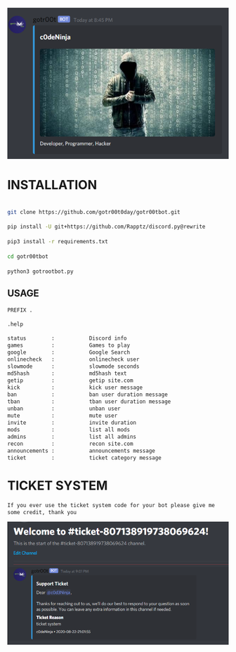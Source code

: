 ![alt text](https://github.com/gotr00t0day/gotr00tbot/blob/master/img/gotrootbot.png)

# INSTALLATION

```bash

git clone https://github.com/gotr00t0day/gotr00tbot.git

pip install -U git+https://github.com/Rapptz/discord.py@rewrite

pip3 install -r requirements.txt

cd gotr00tbot

python3 gotrootbot.py

```

## USAGE

```
PREFIX .

.help

status        :           Discord info
games         :           Games to play
google        :           Google Search
onlinecheck   :           onlinecheck user
slowmode      :           slowmode seconds
md5hash       :           md5hash text  
getip         :           getip site.com       
kick          :           kick user message 
ban           :           ban user duration message
tban          :           tban user duration message
unban         :           unban user
mute          :           mute user
invite        :           invite duration
mods          :           list all mods
admins        :           list all admins
recon         :           recon site.com
announcements :           announcements message
ticket        :           ticket category message

```

# TICKET SYSTEM

```
If you ever use the ticket system code for your bot please give me some credit, thank you
```

![alt text](https://github.com/gotr00t0day/gotr00tbot/blob/master/img/ticketsystem.png)

